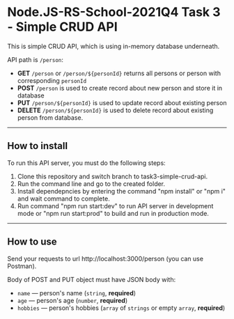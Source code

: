 # Node.JS-RS-School-2021Q4 Task 3 - Simple CRUD API

This is simple CRUD API, which is using in-memory database underneath. 

API path is `/person`:
  * **GET** `/person` or `/person/${personId}` returns all persons or person with corresponding `personId`
  * **POST** `/person` is used to create record about new person and store it in database
  * **PUT** `/person/${personId}` is used to update record about existing person
  * **DELETE** `/person/${personId}` is used to delete record about existing person from database.

---

## How to install

To run this API server, you must do the following steps:

1. Clone this repository and switch branch to task3-simple-crud-api.
2. Run the command line and go to the created folder.
3. Install dependepncies by entering the command "npm install" or "npm i" and wait command to complete.
4. Run command "npm run start:dev" to run API server in development mode or "npm run start:prod" to build and run in production mode.

---

## How to use

Send your requests to url http://localhost:3000/person (you can use Postman).

Body of POST and PUT object must have JSON body with:
  * `name` — person's name (`string`, **required**)
  * `age` — person's age (`number`, **required**)
  * `hobbies` — person's hobbies (`array` of `strings` or empty `array`, **required**)
